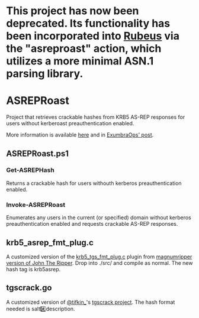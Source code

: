 # This project has now been deprecated. Its functionality has been incorporated into [Rubeus](https://github.com/GhostPack/Rubeus) via the "asreproast" action, which utilizes a more minimal ASN.1 parsing library.

# ASREPRoast

Project that retrieves crackable hashes from KRB5 AS-REP responses for users without kerberoast preauthentication enabled.

More information is available [here](http://www.harmj0y.net/blog/activedirectory/roasting-as-reps/) and in [ExumbraOps' post](http://www.exumbraops.com/blog/2016/6/1/kerberos-party-tricks-weaponizing-kerberos-protocol-flaws).

## ASREPRoast.ps1

### Get-ASREPHash

Returns a crackable hash for users withouth kerberos preauthentication enabled.

### Invoke-ASREPRoast

Enumerates any users in the current (or specified) domain without kerberos preauthentication enabled and requests crackable AS-REP responses.

## krb5_asrep_fmt_plug.c

A customized version of the [krb5_tgs_fmt_plug.c](https://github.com/magnumripper/JohnTheRipper/blob/bleeding-jumbo/src/krb5_tgs_fmt_plug.c) plugin from [magnumripper version of John The Ripper](https://github.com/magnumripper/JohnTheRipper). Drop into ./src/ and compile as normal. The new hash tag is krb5asrep.

## tgscrack.go

A customized version of [@tifkin_](https://twitter.com/tifkin_)'s [tgscrack project](https://github.com/leechristensen/tgscrack/blob/master/tgscrack.go). The hash format needed is salt:hash:description.
